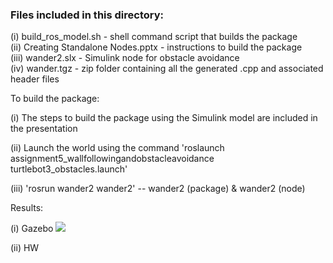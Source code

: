 ### Files included in this directory:

(i)   build_ros_model.sh - shell command script that builds the package\
(ii)  Creating Standalone Nodes.pptx - instructions to build the package\
(iii) wander2.slx - Simulink node for obstacle avoidance\
(iv)  wander.tgz - zip folder containing all the generated .cpp and associated header files

To build the package:

(i) The steps to build the package using the Simulink model are included in the presentation

(ii) Launch the world using the command 'roslaunch assignment5_wallfollowingandobstacleavoidance turtlebot3_obstacles.launch'

(iii) 'rosrun wander2 wander2' -- wander2 (package) & wander2 (node)

Results:

(i) Gazebo
![](https://github.com/vasudevpurohit/AUE8230Spring22_Team2/blob/master/Standalone_Node/obstacleAvoidance.gif)

(ii) HW
